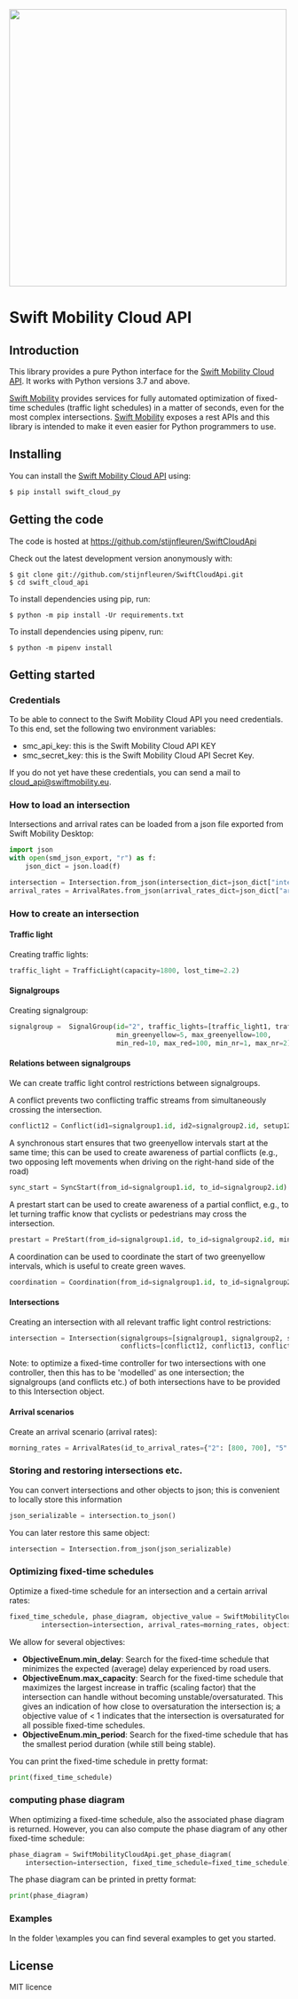 <img src="https://www.swiftmobility.eu/swiftmobility.png" width="500"/>

# Swift Mobility Cloud API

## Introduction
This library provides a pure Python interface for the [Swift Mobility Cloud API](https://www.swiftmobility.eu/services). It works with Python versions 3.7 and above.

[Swift Mobility](https://www.swiftmobility.eu/>) provides services for fully automated optimization of fixed-time schedules (traffic light schedules) in a matter of seconds, even for the most complex intersections. [Swift Mobility](https://www.swiftmobility.eu/>) exposes a rest APIs and this library is intended to make it even easier for Python programmers to use.

## Installing
You can install the [Swift Mobility Cloud API](https://www.swiftmobility.eu/services) using:

```sh
$ pip install swift_cloud_py
```
## Getting the code

The code is hosted at https://github.com/stijnfleuren/SwiftCloudApi

Check out the latest development version anonymously with:

    $ git clone git://github.com/stijnfleuren/SwiftCloudApi.git
    $ cd swift_cloud_api

To install dependencies using pip, run:

    $ python -m pip install -Ur requirements.txt
    
To install dependencies using pipenv, run:

    $ python -m pipenv install

## Getting started

### Credentials
To be able to connect to the Swift Mobility Cloud API you need credentials.
To this end, set the following two environment variables:
 - smc_api_key: this is the Swift Mobility Cloud API KEY
 - smc_secret_key: this is the Swift Mobility Cloud API Secret Key.

If you do not yet have these credentials, you can send a mail to cloud_api@swiftmobility.eu.

### How to load an intersection
Intersections and arrival rates can be loaded from a json file exported from Swift Mobility Desktop:

```python
import json
with open(smd_json_export, "r") as f:
    json_dict = json.load(f)

intersection = Intersection.from_json(intersection_dict=json_dict["intersection"])
arrival_rates = ArrivalRates.from_json(arrival_rates_dict=json_dict["arrival_rates"])
```

### How to create an intersection
#### Traffic light
Creating traffic lights:
```python
traffic_light = TrafficLight(capacity=1800, lost_time=2.2)
```
#### Signalgroups
Creating signalgroup:
```python
signalgroup =  SignalGroup(id="2", traffic_lights=[traffic_light1, traffic_light2], 
                           min_greenyellow=5, max_greenyellow=100, 
                           min_red=10, max_red=100, min_nr=1, max_nr=2)
```
#### Relations between signalgroups
We can create traffic light control restrictions between signalgroups. 

A conflict prevents two conflicting traffic streams from simultaneously crossing the intersection.
```python
conflict12 = Conflict(id1=signalgroup1.id, id2=signalgroup2.id, setup12=2, setup21=3)
```
A synchronous start ensures that two greenyellow intervals start at the same time; this can be used to create awareness
of partial conflicts (e.g., two opposing left movements when driving on the right-hand side of the road)
```python
sync_start = SyncStart(from_id=signalgroup1.id, to_id=signalgroup2.id)
```
A prestart start can be used to create awareness of a partial conflict, e.g., to let turning traffic know that cyclists or pedestrians may cross the intersection.
```python
prestart = PreStart(from_id=signalgroup1.id, to_id=signalgroup2.id, min_prestart=2, max_prestart=10)
```
A coordination can be used to coordinate the start of two greenyellow intervals, which is useful to create green waves.
```python
coordination = Coordination(from_id=signalgroup1.id, to_id=signalgroup2.id, coordination_time=5)
```
#### Intersections
Creating an intersection with all relevant traffic light control restrictions:
```python
intersection = Intersection(signalgroups=[signalgroup1, signalgroup2, signalgroup3],
                            conflicts=[conflict12, conflict13, conflict23])
```
Note: to optimize a fixed-time controller for two intersections with one controller, then this has to be 'modelled' as one intersection; the signalgroups (and conflicts etc.) of both intersections have to be provided to this Intersection object.

#### Arrival scenarios
Create an arrival scenario (arrival rates):
```python
morning_rates = ArrivalRates(id_to_arrival_rates={"2": [800, 700], "5": [300], "8": [350]})
```

### Storing and restoring intersections etc.
You can convert intersections and other objects to json; this is convenient to locally store this information
```python
json_serializable = intersection.to_json()
```
You can later restore this same object:
```python
intersection = Intersection.from_json(json_serializable)
```

### Optimizing fixed-time schedules
Optimize a fixed-time schedule for an intersection and a certain arrival rates:
```python
fixed_time_schedule, phase_diagram, objective_value = SwiftMobilityCloudApi.get_optimized_fts(
        intersection=intersection, arrival_rates=morning_rates, objective=ObjectiveEnum.max_capacity)
```
We allow for several objectives:
* **ObjectiveEnum.min_delay**: Search for the fixed-time schedule that minimizes the expected (average) delay experienced by road users.
* **ObjectiveEnum.max_capacity**: Search for the fixed-time schedule that maximizes the largest increase in traffic (scaling factor) that the intersection can handle without becoming unstable/oversaturated. This gives an indication of how close to oversaturation the intersection is; a objective value of < 1 indicates that the intersection is oversaturated for all possible fixed-time schedules.
* **ObjectiveEnum.min_period**: Search for the fixed-time schedule that has the smallest period duration (while still being stable).

You can print the fixed-time schedule in pretty format:
```python
print(fixed_time_schedule)
```
### computing phase diagram
When optimizing a fixed-time schedule, also the associated phase diagram is returned. However, you can also compute the phase diagram of any other fixed-time schedule:
```python
phase_diagram = SwiftMobilityCloudApi.get_phase_diagram(
    intersection=intersection, fixed_time_schedule=fixed_time_schedule)
```
The phase diagram can be printed in pretty format:
```python
print(phase_diagram)
```
### Examples
In the folder \examples you can find several examples to get you started.

## License
MIT licence